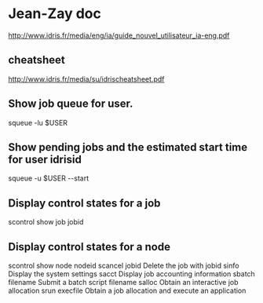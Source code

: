 # Jean-Zay doc
http://www.idris.fr/media/eng/ia/guide_nouvel_utilisateur_ia-eng.pdf

## cheatsheet
http://www.idris.fr/media/su/idrischeatsheet.pdf

## Show job queue for user.
squeue -lu $USER
## Show pending jobs and the estimated start time for user idrisid
squeue -u $USER --start
## Display control states for a job
scontrol show job jobid 
## Display control states for a node
scontrol show node nodeid 
scancel jobid Delete the job with jobid
sinfo Display the system settings
sacct Display job accounting information
sbatch filename Submit a batch script filename
salloc Obtain an interactive job allocation
srun execfile Obtain a job allocation and execute
an application